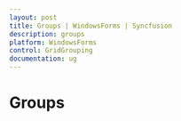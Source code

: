 ```yaml
---
layout: post
title: Groups | WindowsForms | Syncfusion
description: groups
platform: WindowsForms
control: GridGrouping
documentation: ug
---
```


# Groups

